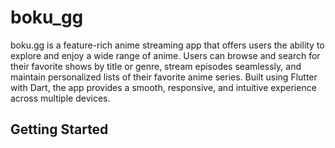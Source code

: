 # boku_gg

boku.gg is a feature-rich anime streaming app that offers users the ability to explore and enjoy a wide range of anime. Users can browse and search for their favorite shows by title or genre, stream episodes seamlessly, and maintain personalized lists of their favorite anime series. Built using Flutter with Dart, the app provides a smooth, responsive, and intuitive experience across multiple devices.

## Getting Started
